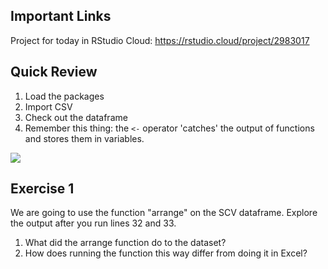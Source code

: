 ## Important Links
Project for today in RStudio Cloud: https://rstudio.cloud/project/2983017

## Quick Review
1. Load the packages
2. Import CSV
3. Check out the dataframe
4. Remember this thing: the `<-` operator 'catches' the output of functions and stores them in variables.

![](https://github.com/alonzi/DAACS-Intro-to-R/blob/main/r-pac-man.jpg)

## Exercise 1
We are going to use the function "arrange" on the SCV dataframe.
Explore the output after you run lines 32 and 33.  
1. What did the arrange function do to the dataset?
2. How does running the function this way differ from doing it in Excel?


